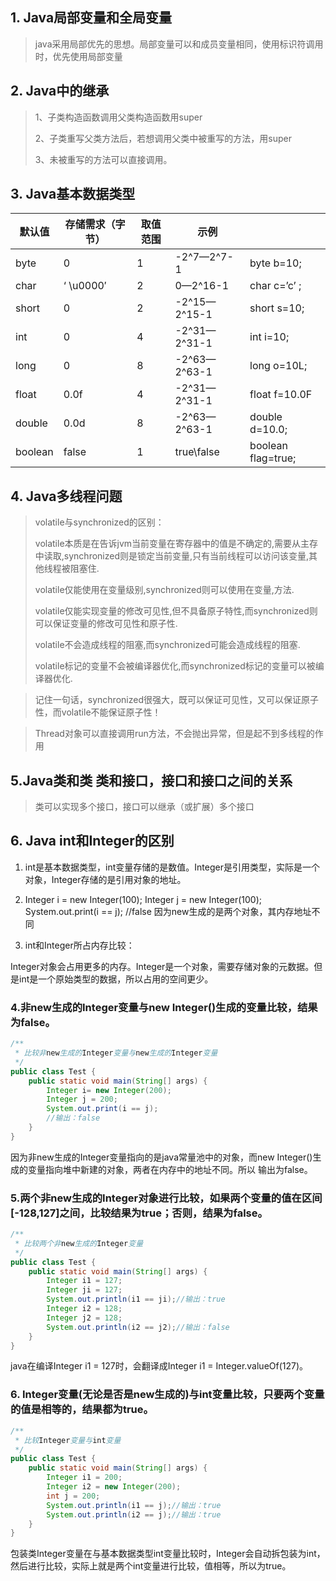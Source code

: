 ## 1. Java局部变量和全局变量

> java采用局部优先的思想。局部变量可以和成员变量相同，使用标识符调用时，优先使用局部变量

## 2. Java中的继承

> 1、子类构造函数调用父类构造函数用super
>
> 2、子类重写父类方法后，若想调用父类中被重写的方法，用super
>
> 3、未被重写的方法可以直接调用。

## 3. Java基本数据类型

| 默认值  | 存储需求（字节） | 取值范围 | 示例         |                    |
| ------- | ---------------- | -------- | ------------ | ------------------ |
| byte    | 0                | 1        | -2^7—2^7-1   | byte b=10;         |
| char    | ‘ \u0000′        | 2        | 0—2^16-1     | char c=’c’ ;       |
| short   | 0                | 2        | -2^15—2^15-1 | short s=10;        |
| int     | 0                | 4        | -2^31—2^31-1 | int i=10;          |
| long    | 0                | 8        | -2^63—2^63-1 | long o=10L;        |
| float   | 0.0f             | 4        | -2^31—2^31-1 | float f=10.0F      |
| double  | 0.0d             | 8        | -2^63—2^63-1 | double d=10.0;     |
| boolean | false            | 1        | true\false   | boolean flag=true; |

## 4. Java多线程问题

> volatile与synchronized的区别：
>
> volatile本质是在告诉jvm当前变量在寄存器中的值是不确定的,需要从主存中读取,synchronized则是锁定当前变量,只有当前线程可以访问该变量,其他线程被阻塞住.
>
> volatile仅能使用在变量级别,synchronized则可以使用在变量,方法.
>
> volatile仅能实现变量的修改可见性,但不具备原子特性,而synchronized则可以保证变量的修改可见性和原子性.
>
> volatile不会造成线程的阻塞,而synchronized可能会造成线程的阻塞.
>
> volatile标记的变量不会被编译器优化,而synchronized标记的变量可以被编译器优化.

> 记住一句话，synchronized很强大，既可以保证可见性，又可以保证原子性，而volatile不能保证原子性！

> Thread对象可以直接调用run方法，不会抛出异常，但是起不到多线程的作用

## 5.Java类和类 类和接口，接口和接口之间的关系

> 类可以实现多个接口，接口可以继承（或扩展）多个接口

## 6. Java int和Integer的区别

1. int是基本数据类型，int变量存储的是数值。Integer是引用类型，实际是一个对象，Integer存储的是引用对象的地址。

2. Integer i = new Integer(100);
   Integer j = new Integer(100);
   System.out.print(i == j); //false
   因为new生成的是两个对象，其内存地址不同

3. int和Integer所占内存比较：

Integer对象会占用更多的内存。Integer是一个对象，需要存储对象的元数据。但是int是一个原始类型的数据，所以占用的空间更少。

### 4.非new生成的Integer变量与new Integer()生成的变量比较，结果为false。

```java
/**
 * 比较非new生成的Integer变量与new生成的Integer变量
 */
public class Test {
    public static void main(String[] args) {
        Integer i= new Integer(200);
        Integer j = 200;
        System.out.print(i == j);
        //输出：false
    }
}
```

因为非new生成的Integer变量指向的是java常量池中的对象，而new Integer()生成的变量指向堆中新建的对象，两者在内存中的地址不同。所以 输出为false。

### 5.两个非new生成的Integer对象进行比较，如果两个变量的值在区间[-128,127]之间，比较结果为true；否则，结果为false。

```java
/**
 * 比较两个非new生成的Integer变量
 */
public class Test {
    public static void main(String[] args) {
        Integer i1 = 127;
        Integer ji = 127;
        System.out.println(i1 == ji);//输出：true
        Integer i2 = 128;
        Integer j2 = 128;
        System.out.println(i2 == j2);//输出：false
    }
}
```

java在编译Integer i1 = 127时，会翻译成Integer i1 = Integer.valueOf(127)。

 

### 6. Integer变量(无论是否是new生成的)与int变量比较，只要两个变量的值是相等的，结果都为true。

```java
/**
 * 比较Integer变量与int变量
 */
public class Test {
    public static void main(String[] args) {
        Integer i1 = 200;
        Integer i2 = new Integer(200);
        int j = 200;
        System.out.println(i1 == j);//输出：true
        System.out.println(i2 == j);//输出：true
    }
}
```

包装类Integer变量在与基本数据类型int变量比较时，Integer会自动拆包装为int，然后进行比较，实际上就是两个int变量进行比较，值相等，所以为true。